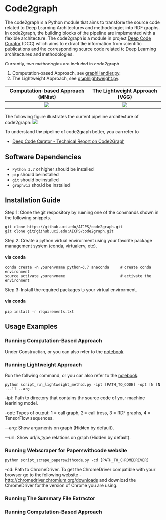 # Code2graph

The code2graph is a Python module that aims to transform the source code related to Deep Learning Architectures and methodologies into RDF graphs. In code2graph, the building blocks of the pipeline are implemented with a flexible architecture. 
The code2graph is a module in project [Deep Code Curator](https://github.com/deepcurator/DCC) (DCC) which aims to extract the information from scientific publications and the corresponding source code related to Deep Learning architectures and methodologies.

Currently, two methodogies are included in code2graph. 
1. Computation-based Approach, see [graphHandler.py](https://github.uci.edu/AICPS/code2graph/blob/master/core/graphHandler.py).
2. The Lightweight Approach, see [graphlightweight.py](https://github.uci.edu/AICPS/code2graph/blob/master/core/graphlightweight.py).

Computation-based Approach (MNist) |  The Lightweight Approach (VGG)
:-------------------------:|:-------------------------:
![](https://github.uci.edu/AICPS/code2graph/blob/master/figs/Sample_Output_0.png?raw=true) | ![](https://github.uci.edu/AICPS/code2graph/blob/master/figs/Sample_Output_1_.png?raw=true)

The following figure illustrates the current pipeline architecture of code2graph:
![](https://github.uci.edu/AICPS/code2graph/blob/master/figs/architecture.jpg?raw=true)

To understand the pipeline of code2graph better, you can refer to 
- [Deep Code Curator - Technical Report on Code2Graph](http://cecs.uci.edu/files/2019/05/TR-19-01.pdf)

## Software Dependencies

* `Python 3.7` or higher should be installed
* `pip` should be installed
* `git` should be installed
* `graphviz` should be installed

## Installation Guide

Step 1: Clone the git respository by running one of the commands shown in the following snippets.

```shell
git clone https://github.uci.edu/AICPS/code2graph.git
git clone git@github.uci.edu:AICPS/code2graph.git
```

Step 2: Create  a python virtual environment using your favorite package management system (conda, virtualenv, etc).

#### via conda

```shell
conda create -n yourenvname python=3.7 anaconda     # create conda environment 
source activate yourenvname                         # activate the environment
```

Step 3: Install the required packages to your virtual environment.

#### via conda
```shell
pip install -r requirements.txt
```
## Usage Examples
### Running Computation-Based Approach
Under Construction, or you can also refer to the [notebook](testScript/computational_graph_based.ipynb).

### Running Lightweight Approach
Run the follwing command, or you can also refer to the [notebook](testScript/light_weight.ipynb).

```shell
python script_run_lightweight_method.py -ipt [PATH_TO_CODE] -opt [N [N ...]] --arg
```
-ipt: Path to directory that contains the source code of your machine learining model.

-opt: Types of output: 1 = call graph, 2 = call tress, 3 = RDF graphs, 4 = TensorFlow sequences.

--arg: Show arguments on graph (Hidden by default).

--url: Show url/is_type relations on graph (Hidden by default).

### Running Webscraper for Paperswithcode website

```shell
python script_scrape_paperswithcode.py -cd [PATH_TO_CHROMEDRIVER]
```

-cd: Path to ChromeDriver. To get the ChromeDriver compatible with your browser go to the following website - http://chromedriver.chromium.org/downloads and download the ChromeDriver for the version of Chrome you are using. 

### Running The Summary File Extractor
### Running Computation-Based Approach
